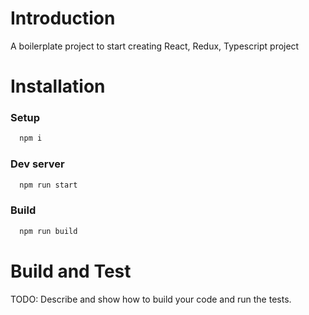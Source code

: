 # Introduction

A boilerplate project to start creating React, Redux, Typescript project

# Installation

### Setup

```bash
  npm i
```

### Dev server

```bash
  npm run start
```

### Build

```bash
  npm run build
```

# Build and Test

TODO: Describe and show how to build your code and run the tests.
